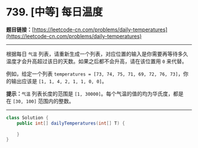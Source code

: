 # 739. [中等] 每日温度

**题目链接：**[https://leetcode-cn.com/problems/daily-temperatures](https://leetcode-cn.com/problems/daily-temperatures)

---

<div class="content__1Y2H">
 <div class="notranslate">
  <p>根据每日 <code>气温</code> 列表，请重新生成一个列表，对应位置的输入是你需要再等待多久温度才会升高超过该日的天数。如果之后都不会升高，请在该位置用&nbsp;<code>0</code> 来代替。</p> 
  <p>例如，给定一个列表&nbsp;<code>temperatures = [73, 74, 75, 71, 69, 72, 76, 73]</code>，你的输出应该是&nbsp;<code>[1, 1, 4, 2, 1, 1, 0, 0]</code>。</p> 
  <p><strong>提示：</strong><code>气温</code> 列表长度的范围是&nbsp;<code>[1, 30000]</code>。每个气温的值的均为华氏度，都是在&nbsp;<code>[30, 100]</code>&nbsp;范围内的整数。</p> 
 </div>
</div>

---

```java
class Solution {
    public int[] dailyTemperatures(int[] T) {
        
    }
}
```